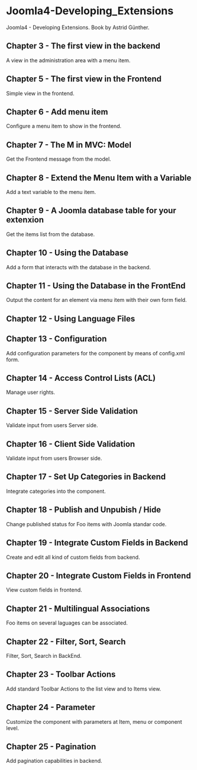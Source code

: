 # Joomla4-Developing_Extensions
Joomla4 - Developing Extensions. Book by Astrid Günther.

## Chapter 3 - The first view in the backend

A view in the administration area with a menu item.

## Chapter 5 - The first view in the Frontend

Simple view in the frontend.

## Chapter 6 - Add menu item

Configure a menu item to show in the frontend.

## Chapter 7 - The M in MVC: Model

Get the Frontend message from the model.

## Chapter 8 - Extend the Menu Item with a Variable

Add a text variable to the menu item.

## Chapter 9 - A Joomla database table for your extenxion

Get the items list from the database.

## Chapter 10 - Using the Database

Add a form that interacts with the database in the backend.

## Chapter 11 - Using the Database in the FrontEnd

Output the content for an element via menu item with their own form field.

## Chapter 12 - Using Language Files

## Chapter 13 - Configuration

Add configuration parameters for the component by means of config.xml form.

## Chapter 14 - Access Control Lists (ACL)

Manage user rights.

## Chapter 15 - Server Side Validation

Validate input from users Server side.

## Chapter 16 - Client Side Validation

Validate input from users Browser side.

## Chapter 17 - Set Up Categories in Backend

Integrate categories into the component.

## Chapter 18 - Publish and Unpubish / Hide

Change published status for Foo items with Joomla standar code.

## Chapter 19 - Integrate Custom Fields in Backend

Create and edit all kind of custom fields from backend.

## Chapter 20 - Integrate Custom Fields in Frontend

View custom fields in frontend.

## Chapter 21 - Multilingual Associations

Foo items on several laguages can be associated.

## Chapter 22 - Filter, Sort, Search

Filter, Sort, Search in BackEnd.

## Chapter 23 - Toolbar Actions

Add standard Toolbar Actions to the list view and to Items view.

## Chapter 24 - Parameter

Customize the component with parameters at Item, menu or component level.

## Chapter 25 - Pagination

Add pagination capabilities in backend.
